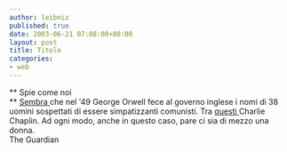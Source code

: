 ```yaml
---
author: leibniz
published: true
date: 2003-06-21 07:08:00+00:00
layout: post
title: Titolo
categories:
- web
---
```


 **   Spie come noi   
** [ Sembra ](http://books.guardian.co.uk/news/articles/0,6109,982198,00.html)che nel '49 George Orwell fece al governo inglese i nomi di 38 uomini sospettati di essere simpatizzanti comunisti. Tra  [ questi ](http://books.guardian.co.uk/news/articles/0,6109,982206,00.html)Charlie Chaplin. Ad ogni modo, anche in questo caso, pare ci sia di mezzo una donna.   
  The Guardian
